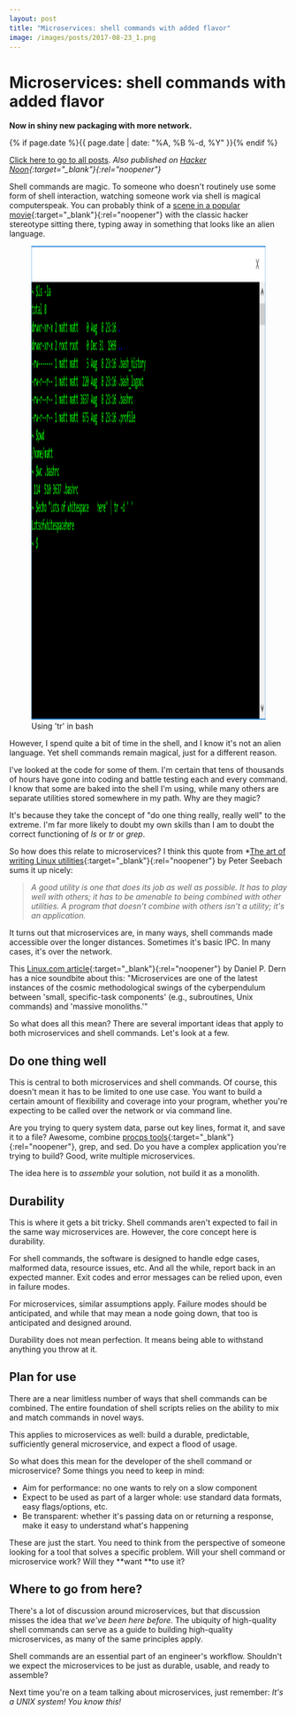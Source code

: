 ```yaml
---
layout: post
title: "Microservices: shell commands with added flavor"
image: /images/posts/2017-08-23_1.png
---
```


# Microservices: shell commands with added flavor

**Now in shiny new packaging with more network.**

{% if page.date %}{{ page.date | date: "%A, %B %-d, %Y" }}{% endif %}

[Click here to go to all posts](/posts/). *Also published on [Hacker Noon](https://hackernoon.com/microservices-shell-commands-with-added-flavor-b3c0bcfe12fb){:target="_blank"}{:rel="noopener"}*

Shell commands are magic. To someone who doesn't routinely use some form of
shell interaction, watching someone work via shell is magical computerspeak. You
can probably think of a [scene in a popular
movie](https://www.youtube.com/watch?v=dFUlAQZB9Ng){:target="_blank"}{:rel="noopener"} with the classic hacker
stereotype sitting there, typing away in
something that looks like an alien language.

<div class="center width70">
  <figure class="fill-parent">
    <img src="/images/posts/2017-08-23_1.png" width="1600" height="855" alt="Using 'tr' in bash" class="responsive" />
    <figcaption class="center">Using 'tr' in bash</figcaption>
  </figure>
</div>

However, I spend quite a bit of time in the shell, and I know it's not an alien
language. Yet shell commands remain magical, just for a different reason.

I've looked at the code for some of them. I'm certain that tens of thousands of
hours have gone into coding and battle testing each and every command. I know
that some are baked into the shell I'm using, while many others are separate
utilities stored somewhere in my path. Why are they magic?

It's because they take the concept of "do one thing really, really well" to the
extreme. I'm far more likely to doubt my own skills than I am to doubt the
correct functioning of *ls* or *tr* or *grep*.

So how does this relate to microservices? I think this quote from *[The art of writing Linux utilities](http://people.fas.harvard.edu/~lib113/reference/unix/writingtools.html){:target="_blank"}{:rel="noopener"} by Peter Seebach sums it up nicely:

> *A good utility is one that does its job as well as possible. It has to play
> well with others; it has to be amenable to being combined with other utilities.
A program that doesn't combine with others isn't a utility; it's an
application.*

It turns out that microservices are, in many ways, shell commands made
accessible over the longer distances. Sometimes it's basic IPC. In many cases,
it's over the network.

This [Linux.com article](https://www.linux.com/news/microservices-101-what-know-what-do){:target="_blank"}{:rel="noopener"} by
Daniel P. Dern has a nice soundbite about this: "Microservices are one of the
latest instances of the cosmic methodological swings of the cyberpendulum
between 'small, specific-task components' (e.g., subroutines, Unix commands) and
'massive monoliths.'"

So what does all this mean? There are several important ideas that apply to both
microservices and shell commands. Let's look at a few.

## Do one thing well

This is central to both microservices and shell commands. Of course, this
doesn't mean it has to be limited to one use case. You want to build a certain
amount of flexibility and coverage into your program, whether you're expecting
to be called over the network or via command line.

Are you trying to query system data, parse out key lines, format it, and save it
to a file? Awesome, combine [procps tools](https://gitlab.com/procps-ng/procps){:target="_blank"}{:rel="noopener"},
grep, and sed. Do you have a complex application you're trying to build? Good,
write multiple microservices.

The idea here is to *assemble* your solution, not build it as a monolith.

## Durability

This is where it gets a bit tricky. Shell commands aren't expected to fail in
the same way microservices are. However, the core concept here is durability.

For shell commands, the software is designed to handle edge cases, malformed
data, resource issues, etc. And all the while, report back in an expected
manner. Exit codes and error messages can be relied upon, even in failure modes.

For microservices, similar assumptions apply. Failure modes should be
anticipated, and while that may mean a node going down, that too is anticipated
and designed around.

Durability does not mean perfection. It means being able to withstand anything
you throw at it.

## Plan for use

There are a near limitless number of ways that shell commands can be combined.
The entire foundation of shell scripts relies on the ability to mix and match
commands in novel ways.

This applies to microservices as well: build a durable, predictable,
sufficiently general microservice, and expect a flood of usage.

So what does this mean for the developer of the shell command or microservice?
Some things you need to keep in mind:

* Aim for performance: no one wants to rely on a slow component
* Expect to be used as part of a larger whole: use standard data formats, easy
flags/options, etc.
* Be transparent: whether it's passing data on or returning a response, make it
easy to understand what's happening

These are just the start. You need to think from the perspective of someone
looking for a tool that solves a specific problem. Will your shell command or
microservice work? Will they **want **to use it?

## Where to go from here?

There's a lot of discussion around microservices, but that discussion misses the
idea that *we've been here before*. The ubiquity of high-quality shell commands
can serve as a guide to building high-quality microservices, as many of the same
principles apply.

Shell commands are an essential part of an engineer's workflow. Shouldn't we
expect the microservices to be just as durable, usable, and ready to assemble?

Next time you're on a team talking about microservices, just remember: *It's a
UNIX system! You know this!*